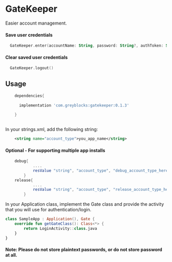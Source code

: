 # GateKeeper
 Easier account management. 

#### Save user credentials
``` kotlin
  GateKeeper.enter(accountName: String, password: String?, authToken: String, userData: Bundle?) 
  ```
#### Clear saved user credentials
``` kotlin
  GateKeeper.logout()
```
## Usage
```groovy
    dependencies{
    
      implementation 'com.greyblocks:gatekeeper:0.1.3'
      
    }
  
   ```
In your strings.xml, add the following string:
```xml
    <string name="account_type">you_app_name</string>
```
#### Optional - For supporting multiple app installs
``` groovy
    debug{
            ....
            resValue "string", "account_type", "debug_account_type_here"
        }
    release{
            ....
            resValue "string", "account_type", "release_account_type_here"
        }
```


In your Application class, implement the Gate class and provide the activity that you will use for authentication/login.
```kotlin
class SampleApp : Application(), Gate {
    override fun getGateClass(): Class<*> {
        return LoginActivity::class.java
    }
}

```


#### Note: Please do not store plaintext passwords, or do not store password at all.

